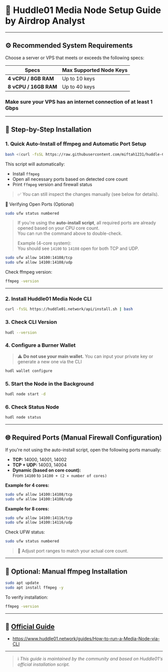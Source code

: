 # 🚀 Huddle01 Media Node Setup Guide by Airdrop Analyst

---

## ⚙️ Recommended System Requirements

Choose a server or VPS that meets or exceeds the following specs:

| Specs                  | Max Supported Node Keys |
|------------------------|--------------------------|
| **4 vCPU / 8GB RAM**  | Up to 10 keys            |
| **8 vCPU / 16GB RAM**    | Up to 40 keys            |

### Make sure your VPS has an internet connection of at least 1 Gbps
---

## 🧭 Step-by-Step Installation

### 1. Quick Auto-Install of ffmpeg and Automatic Port Setup

```bash
bash <(curl -fsSL https://raw.githubusercontent.com/miftah1231/huddle-CLI/main/setup.sh)
```
This script will automatically:
- Install `ffmpeg`
- Open all necessary ports based on detected core count
- Print `ffmpeg` version and firewall status

> ✅ You can still inspect the changes manually (see below for details).

🔧 Verifying Open Ports (Optional)

```bash
sudo ufw status numbered
```

> If you're using the **auto-install script**, all required ports are already opened based on your CPU core count.  
> You can run the command above to double-check.
> 
> Example (4-core system):  
> You should see `14100` to `14108` open for both TCP and UDP.

```bash
sudo ufw allow 14100:14108/tcp
sudo ufw allow 14100:14108/udp
```


Check ffmpeg version:
```bash
ffmpeg -version
```
---

### 2. Install Huddle01 Media Node CLI

```bash
curl -fsSL https://huddle01.network/api/install.sh | bash
```

### 3. Check CLI Version

```bash
hudl --version
```

### 4. Configure a Burner Wallet

> ⚠️ **Do not use your main wallet.**
You can input your private key or generate a new one via the CLI

```bash
hudl wallet configure
```

### 5. Start the Node in the Background

```bash
hudl node start -d
```
### 6. Check Status Node

```bash
hudl node status
```
---

## 🌐 Required Ports (Manual Firewall Configuration)

If you're not using the auto-install script, open the following ports manually:

- **TCP:** 14000, 14001, 14002  
- **TCP + UDP:** 14003, 14004  
- **Dynamic (based on core count):**  
  From `14100` to `14100 + (2 × number of cores)`

**Example for 4 cores:**
```bash
sudo ufw allow 14100:14108/tcp
sudo ufw allow 14100:14108/udp
```

**Example for 8 cores:**
```bash
sudo ufw allow 14100:14116/tcp
sudo ufw allow 14100:14116/udp
```

Check UFW status:
```bash
sudo ufw status numbered
```

> 📌 Adjust port ranges to match your actual core count.

---

## 🧰 Optional: Manual ffmpeg Installation

```bash
sudo apt update
sudo apt install ffmpeg -y
```

To verify installation:
```bash
ffmpeg -version
```

---

## 📎 [Official Guide](https://www.huddle01.network/guides/How-to-run-a-Media-Node-via-CLI)

- https://www.huddle01.network/guides/How-to-run-a-Media-Node-via-CLI

---

> ℹ️ *This guide is maintained by the community and based on Huddle01's official installation script.*
